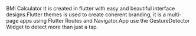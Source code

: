 BMI Calculator
It is created in flutter with easy and beautiful interface designs.Flutter themes is used to create coherent branding, it is a multi-page apps using Flutter Routes and Navigator.App use the GestureDetector Widget to detect more than just a tap.
